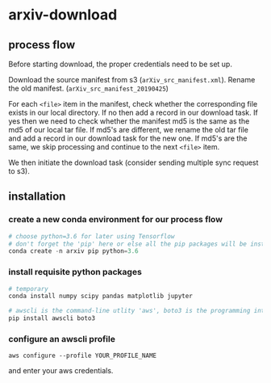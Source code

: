 # arxiv-download

## process flow

Before starting download, the proper credentials need to be set up.

Download the source manifest from s3 (`arXiv_src_manifest.xml`). Rename the old manifest. (`arXiv_src_manifest_20190425`)

For each `<file>` item in the manifest, check whether the corresponding file exists in our local directory. If no then add a record in our download task. If yes then we need to check whether the manifest md5 is the same as the md5 of our local tar file. If md5's are different, we rename the old tar file and add a record in our download task for the new one. If md5's are the same, we skip processing and continue to the next `<file>` item.

We then initiate the download task (consider sending multiple sync request to s3).

## installation

### create a new conda environment for our process flow
```python
# choose python=3.6 for later using Tensorflow
# don't forget the 'pip' here or else all the pip packages will be installed to the base environment
conda create -n arxiv pip python=3.6
```
### install requisite python packages
```python
# temporary
conda install numpy scipy pandas matplotlib jupyter

# awscli is the command-line utlity 'aws', boto3 is the programming interface
pip install awscli boto3
```

### configure an awscli profile
```
aws configure --profile YOUR_PROFILE_NAME
```
and enter your aws credentials.

